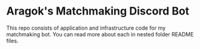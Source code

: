 # Aragok's Matchmaking Discord Bot

This repo consists of application and infrastructure code for my matchmaking bot.
You can read more about each in nested folder README files.